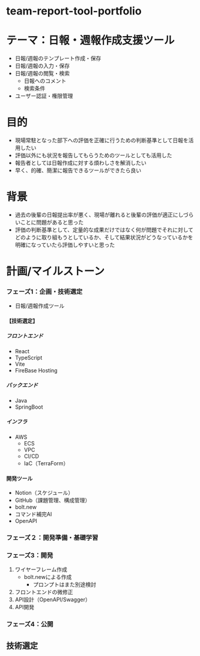 # team-report-tool-portfolio

# テーマ：日報・週報作成支援ツール
- 日報/週報のテンプレート作成・保存
- 日報/週報の入力・保存
- 日報/週報の閲覧・検索
  - 日報へのコメント
  - 検索条件
- ユーザー認証・権限管理

# 目的
- 現場常駐となった部下への評価を正確に行うための判断基準として日報を活用したい
- 評価以外にも状況を報告してもらうためのツールとしても活用した
- 報告者としては日報作成に対する煩わしさを解消したい
- 早く、的確、簡潔に報告できるツールができたら良い

# 背景
- 過去の後輩の日報提出率が悪く、現場が離れると後輩の評価が適正にしづらいことに問題があると思った
- 評価の判断基準として、定量的な成果だけではなく何が問題でそれに対してどのように取り組もうとしているか、そして結果状況がどうなっているかを明確になっていたら評価しやすいと思った

# 計画/マイルストーン
### フェーズ1：企画・技術選定
- 日報/週報作成ツール
#### 【技術選定】
##### フロントエンド

- React
- TypeScript
- Vite
- FireBase Hosting

##### バックエンド

- Java
- SpringBoot

##### インフラ
- AWS
    - ECS
    - VPC
    - CI/CD
    - IaC（TerraForm）
#### 開発ツール
- Notion（スケジュール）
- GitHub（課題管理、構成管理）
- bolt.new
- コマンド補完AI
- OpenAPI
 
### フェーズ２：開発準備・基礎学習
### フェーズ3：開発
1. ワイヤーフレーム作成
   - bolt.newによる作成
     - プロンプトはまた別途検討
2. フロントエンドの微修正
3. API設計（OpenAPI/Swagger）
4. API開発
### フェーズ4：公開

## 技術選定

